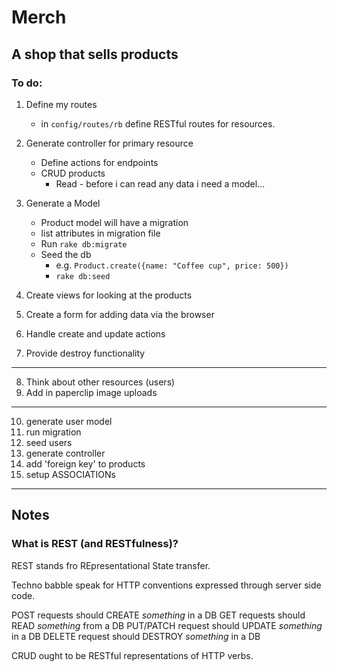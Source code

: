 # Merch

## A shop that sells products

### To do:

1. Define my routes
	- in `config/routes/rb` define RESTful routes for resources.

2. Generate controller for primary resource
	- Define actions for endpoints
	- CRUD products
		- Read - before i can read any data i need a model...

3. Generate a Model
	- Product model will have a migration
	- list attributes in migration file
	- Run `rake db:migrate`
	- Seed the db
		- e.g. `Product.create({name: "Coffee cup", price: 500})`
		- `rake db:seed`

4. Create views for looking at the products

5. Create a form for adding data via the browser

6. Handle create and update actions

7. Provide destroy functionality

---

8. Think about other resources (users)
9. Add in paperclip image uploads

---

10. generate user model
11. run migration
12. seed users
13. generate controller
14. add 'foreign key' to products
15. setup ASSOCIATIONs


----

## Notes

### What is REST (and RESTfulness)?

REST stands fro REpresentational State transfer.

Techno babble speak for HTTP conventions expressed through server side code.

POST requests should CREATE _something_ in a DB
GET requests should READ _something_ from a DB
PUT/PATCH request should UPDATE _something_ in a DB
DELETE request should DESTROY _something_ in a DB

CRUD ought to be RESTful representations of HTTP verbs.


